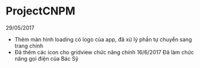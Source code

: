 # ProjectCNPM
29/05/2017
- Thêm màn hình loading có logo của app, đã xử lý phần tự chuyển sang trang chính
- Đã thêm các icon cho gridview chức năng chính
16/6/2017
Đã làm chức năng gọi điện của Bác Sỹ
